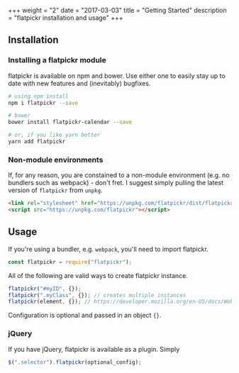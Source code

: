 +++
weight = "2"
date = "2017-03-03"
title = "Getting Started"
description = "flatpickr installation and usage"
+++

## Installation

### Installing a flatpickr module

flatpickr is available on npm and bower. Use either one to easily stay up to date with new features and (inevitably) bugfixes.

```sh
# using npm install
npm i flatpickr --save

# bower
bower install flatpickr-calendar --save

# or, if you like yarn better
yarn add flatpickr
```

### Non-module environments

If, for any reason, you are constained to a non-module environment (e.g. no bundlers such as webpack) - don't fret. I suggest simply pulling the latest version of `flatpickr` from `unpkg`.

```html
<link rel="stylesheet" href="https://unpkg.com/flatpickr/dist/flatpickr.min.css">
<script src="https://unpkg.com/flatpickr"></script>
```


## Usage

If you're using a bundler, e.g. `webpack`, you'll need to import flatpickr.

```js
const flatpickr = require("flatpickr");
```

All of the following are valid ways to create flatpickr instance.

```javascript
flatpickr("#myID", {});
flatpickr(".myClass", {}); // creates multiple instances
flatpickr(element, {}); // https://developer.mozilla.org/en-US/docs/Web/API/Element
```

Configuration is optional and passed in an object `{}`.

### jQuery

If you have jQuery, flatpickr is available as a plugin.
Simply

```js
$(".selector").flatpickr(optional_config);
```
